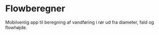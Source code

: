 # Flowberegner

Mobilvenlig app til beregning af vandføring i rør ud fra diameter, fald og flowhøjde.